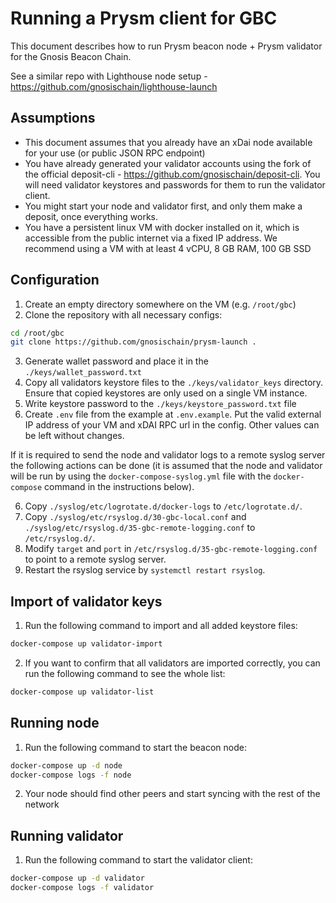 # Running a Prysm client for GBC

This document describes how to run Prysm beacon node + Prysm validator for the Gnosis Beacon Chain.

See a similar repo with Lighthouse node setup - https://github.com/gnosischain/lighthouse-launch

## Assumptions
* This document assumes that you already have an xDai node available for your use (or public JSON RPC endpoint)
* You have already generated your validator accounts using the fork of the official deposit-cli - https://github.com/gnosischain/deposit-cli. You will need validator keystores and passwords for them to run the validator client.
* You might start your node and validator first, and only them make a deposit, once everything works.
* You have a persistent linux VM with docker installed on it, which is accessible from the public internet via a fixed IP address. We recommend using a VM with at least 4 vCPU, 8 GB RAM, 100 GB SSD

## Configuration
1) Create an empty directory somewhere on the VM (e.g. `/root/gbc`)
2) Clone the repository with all necessary configs:
```bash
cd /root/gbc
git clone https://github.com/gnosischain/prysm-launch .
```
3) Generate wallet password and place it in the `./keys/wallet_password.txt`
4) Copy all validators keystore files to the `./keys/validator_keys` directory. Ensure that copied keystores are only used on a single VM instance.
5) Write keystore password to the `./keys/keystore_password.txt` file
6) Create `.env` file from the example at `.env.example`. Put the valid external IP address of your VM and xDAI RPC url in the config. Other values can be left without changes.

If it is required to send the node and validator logs to a remote syslog server the following actions can be done (it is assumed that the node and validator will be run by using the `docker-compose-syslog.yml` file with the `docker-compose` command in the instructions below).

6) Copy `./syslog/etc/logrotate.d/docker-logs` to `/etc/logrotate.d/`.
7) Copy `./syslog/etc/rsyslog.d/30-gbc-local.conf` and `./syslog/etc/rsyslog.d/35-gbc-remote-logging.conf` to `/etc/rsyslog.d/`.
8) Modify `target` and `port` in `/etc/rsyslog.d/35-gbc-remote-logging.conf` to point to a remote syslog server.
9) Restart the rsyslog service by `systemctl restart rsyslog`.
## Import of validator keys
1) Run the following command to import and all added keystore files:
```bash
docker-compose up validator-import
```
2) If you want to confirm that all validators are imported correctly, you can run the following command to see the whole list:
```bash
docker-compose up validator-list
```

## Running node
1) Run the following command to start the beacon node:
```bash
docker-compose up -d node
docker-compose logs -f node
```
2) Your node should find other peers and start syncing with the rest of the network

## Running validator
1) Run the following command to start the validator client:
```bash
docker-compose up -d validator
docker-compose logs -f validator
```
